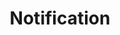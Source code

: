 ---
layout: pattern.njk
tags: 
    - legacy_components_fr
key: notification-legacy_fr
title: Notification
parent: legacy_components_fr
image: legacy/overview/notification.webp
keywords: 
order: 170
availablelanguages: 
    - de
    - en
---